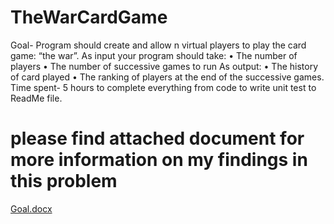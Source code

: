 # TheWarCardGame
Goal- Program should create and allow n virtual players to play the card game: “the war”.
As input your program should take:
• The number of players
• The number of successive games to run
As output:
• The history of card played
• The ranking of players at the end of the successive games.
Time spent- 5 hours to complete everything from code to write unit test to ReadMe file.
# please find attached document for more information on my findings in this problem

[Goal.docx](https://github.com/user-attachments/files/16112892/Goal.docx)
